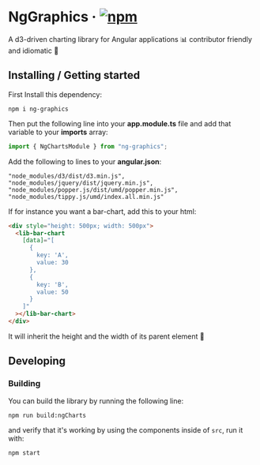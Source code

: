 # NgGraphics &middot; [![npm](https://img.shields.io/npm/dw/ng-graphics?style=flat-square)](https://www.npmjs.com/package/ng-graphics)

A d3-driven charting library for Angular applications 📊
contributor friendly and idiomatic 🤗

## Installing / Getting started

First Install this dependency:

```shell
npm i ng-graphics
```

Then put the following line into your **app.module.ts** file and add that variable to your **imports** array:

```typescript
import { NgChartsModule } from "ng-graphics";
```

Add the following to lines to your **angular.json**:

```text
"node_modules/d3/dist/d3.min.js",
"node_modules/jquery/dist/jquery.min.js",
"node_modules/popper.js/dist/umd/popper.min.js",
"node_modules/tippy.js/umd/index.all.min.js"
```

If for instance you want a bar-chart, add this to your html:

```html
<div style="height: 500px; width: 500px">
  <lib-bar-chart
    [data]="[
      {
        key: 'A',
        value: 30
      },
      {
        key: 'B',
        value: 50
      }
    ]"
  ></lib-bar-chart>
</div>
```

It will inherit the height and the width of its parent element 🌳

## Developing

### Building

You can build the library by running the following line:

```shell
npm run build:ngCharts
```

and verify that it's working by using the components inside of `src`, run it with:

```shell
npm start
```
